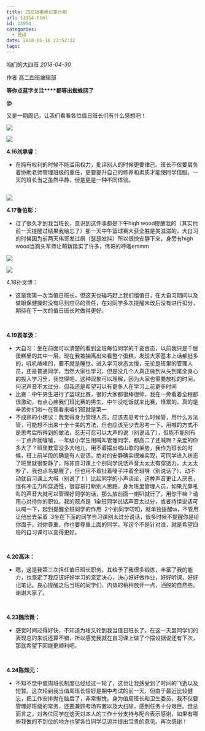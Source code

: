 ```yaml
---
title: 四班搞事周记第六期
url: 13954.html
id: 13954
categories:
  - 班级
date: 2018-05-16 22:52:32
tags:
---
```


咱们的大四班 _2018-04-30_

作者 高二四班编辑部

**等你点蓝字关注****都等出蜘蛛网了**

**@**

又是一期周记，让我们看看各位值日班长们有什么感想吧！

![](https://x.wangyuyang.top/wp-content/uploads/2018/05/自动草稿.png)

![](https://x.wangyuyang.top/wp-content/uploads/2018/05/自动草稿.jpg)

**4.16刘承睿：**

*   在拥有权利的时候不能滥用权力，批评别人的时候更要律己。班长不仅要肩负着协助老师管理班级的重任，更要提升自己的修养和素质才能使同学信服。一天的班长当之虽然平静，但是更是一种不同体验。

![](data:image/gif;base64,iVBORw0KGgoAAAANSUhEUgAAAAEAAAABCAYAAAAfFcSJAAAADUlEQVQImWNgYGBgAAAABQABh6FO1AAAAABJRU5ErkJggg==)

![](https://x.wangyuyang.top/wp-content/uploads/2018/05/自动草稿-1.jpg)

**4.17鲁伯彰：**

*   过了很久才到我当班长，意识到这件事都是下午high wood提醒我的（其实他前一天提醒过结果我给忘了）那一天中午篮球赛大获全胜是美滋滋的，大自习的时候因为前两天伟哥发过飙（瑟瑟发抖）所以很快安静下来，身旁有high wood当狗头军师让萌新踏实了许多，伟哥的呼噜emmm

![](https://x.wangyuyang.top/wp-content/uploads/2018/05/自动草稿.png)

![](https://x.wangyuyang.top/wp-content/uploads/2018/05/自动草稿-2.jpg)

4.18孙文博：

*   这是我第一次当值日班长，但这天也碰巧赶上我们组值日，在大自习期间以及做眼保健操时没有尽到应尽的责任，在对同学多次提醒未改后没有进行扣分，期待在下一次的值日班长时做得更好。

![](data:image/gif;base64,iVBORw0KGgoAAAANSUhEUgAAAAEAAAABCAYAAAAfFcSJAAAADUlEQVQImWNgYGBgAAAABQABh6FO1AAAAABJRU5ErkJggg==)

![](data:image/gif;base64,iVBORw0KGgoAAAANSUhEUgAAAAEAAAABCAYAAAAfFcSJAAAADUlEQVQImWNgYGBgAAAABQABh6FO1AAAAABJRU5ErkJggg==)

**4.19袁孝汲：**

*   大自习：坐在前面可以清楚的看到全班每位同学的千姿百态，以前我只是千层蛋糕里的其中一层，现在我被抽离出来看整个蛋糕，发现大家基本上话都挺多的，叽叽喳喳的，要不就是睡觉，进入学习状态太慢，无论是班里的管理人员，还是普通同学，当然大家也学习，但是没几个人真正做到从头到尾全身心的投入学习里，我觉得吧，这种现象可以理解，因为大家也需要放松的时间，何况声音不太过分，但我还是希望可以有更多人在学习上花更多时间
*   比赛：中午男生进行了篮球比赛，很好大家都很棒很帅，我在一旁看着全程都很激动，有点心疼我们班比赛的男生，中午没吃饭就来比赛，怪累的，真的是辛苦你们啦～在我看来咱们班就是第一️
*   不成熟的小建议：我觉得身为管理人员，应该去思考什么时候管，用什么方法管，可能想不出来十全十美的方法，但也应该至少去思考一下，用喊的方式不是思考后所得到的做法，忍无可忍可以大声的说（别说话了），但能不能别有一丁点声就嚷嚷，一年级小学生用喊叫管理同学，都高二了还喊啊？亲爱的你多大了？班里教室没多大地儿，用不着摆出唱山歌的架势，我作为班长的时候，班上前半段的确是有人说话，绝对的安静确实很难实现，可同学进入状态了班里就很安静了，除非自习课上个别同学说话声音太太太有穿透力，太太太吵了，我也点名提醒了，但也用不着扯着嗓子冲着全班嚷（别说话了），动不动就自习课上大喊（别说了！）比起同学的小声谈论，这种声音更让人厌恶，很有冲击力和穿透性，很容易打断别人思路，身为班里管理人员，如果光靠吼叫的声音大就可以管理好同学的话，那么放前面一喇叭就行了，用你干嘛？请用心对待你的职位。我的观点是  1全班同学说话声音太过分，或者持续说话可以喊一下，起到提醒全班同学的作用  2个别同学叨叨，就单独提醒ta，不管用让他出去呆着  3坐在下面的同学自习课别太过分说话，很多时候不提醒你是给你面子，对你尊重，你也要尊重上面的同学。写这个不是针对谁，就是希望四班的自习课可以变得更好。

![](data:image/gif;base64,iVBORw0KGgoAAAANSUhEUgAAAAEAAAABCAYAAAAfFcSJAAAADUlEQVQImWNgYGBgAAAABQABh6FO1AAAAABJRU5ErkJggg==)

![](data:image/gif;base64,iVBORw0KGgoAAAANSUhEUgAAAAEAAAABCAYAAAAfFcSJAAAADUlEQVQImWNgYGBgAAAABQABh6FO1AAAAABJRU5ErkJggg==)

**4.20高沐：**

*   嗯，这是我第三次担任值日班长职务，其给予了我很多锻炼，丰富了我的能力，也坚定了我应该好好学习的坚定决心，决心好好做作业，好好听课，好好记笔记。良心提醒之后当班的同学们，内敛的稍稍放开一点，洒脱的自然些。谢谢大家了。

![](data:image/gif;base64,iVBORw0KGgoAAAANSUhEUgAAAAEAAAABCAYAAAAfFcSJAAAADUlEQVQImWNgYGBgAAAABQABh6FO1AAAAABJRU5ErkJggg==)

![](data:image/gif;base64,iVBORw0KGgoAAAANSUhEUgAAAAEAAAABCAYAAAAfFcSJAAAADUlEQVQImWNgYGBgAAAABQABh6FO1AAAAABJRU5ErkJggg==)

**4.23魏欣薇：**

*   感觉时间过得好快，不知道为啥又轮到我当值日班长了。在这一天里同学们的表现总的来说还算不错，所以感觉我就在自习课上做了个摆设据说还有下次，那就希望下回能更顺利吧。

![](data:image/gif;base64,iVBORw0KGgoAAAANSUhEUgAAAAEAAAABCAYAAAAfFcSJAAAADUlEQVQImWNgYGBgAAAABQABh6FO1AAAAABJRU5ErkJggg==)

![](data:image/gif;base64,iVBORw0KGgoAAAANSUhEUgAAAAEAAAABCAYAAAAfFcSJAAAADUlEQVQImWNgYGBgAAAABQABh6FO1AAAAABJRU5ErkJggg==)

**4.24陈熙元：**

*   不知不觉中值周班长制度已经经过一轮了，这也让我感受到了时间的飞逝以及短暂。这次轮到我当值周班长恰好是期中考试的前一天，但由于最近比较健忘，把工作安排抛在脑后了，非常惭愧。身为值周班长和卫生委员，我不仅要管理好班级的常务，还要兼顾考场布置以及大扫除，感到任务十分艰巨。但总而言之，对各位同学在这天对本人的工作十分支持与配合表示感谢，如果有哪些我做的不到位的地方也望各位同学见谅并提出宝贵的意见。再次感谢！